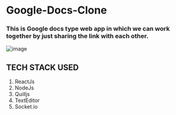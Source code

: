 # Google-Docs-Clone
### This is Google docs type web app in which we can work together by just sharing the link with each other.
![image](https://user-images.githubusercontent.com/67370535/178163639-e0225724-0441-4bda-a2cf-2f286a8feec4.png)

## TECH STACK USED
1. ReactJs
2. NodeJs
3. Quilljs
4. TextEditor
5. Socket.io
